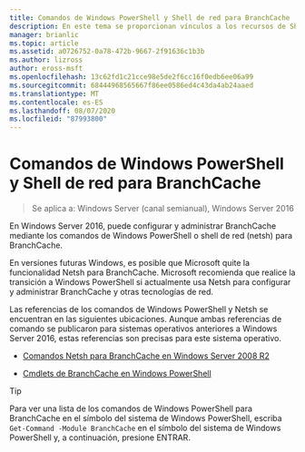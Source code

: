 ```yaml
---
title: Comandos de Windows PowerShell y Shell de red para BranchCache
description: En este tema se proporcionan vínculos a los recursos de Shell de red y de referencia de comandos de Windows PowerShell para BranchCache en Windows Server 2016
manager: brianlic
ms.topic: article
ms.assetid: a0726752-0a78-472b-9667-2f91636c1b3b
ms.author: lizross
author: eross-msft
ms.openlocfilehash: 13c62fd1c21cce98e5de2f6cc16f0edb6ee06a99
ms.sourcegitcommit: 68444968565667f86ee0586ed4c43da4ab24aaed
ms.translationtype: MT
ms.contentlocale: es-ES
ms.lasthandoff: 08/07/2020
ms.locfileid: "87993800"
---
```

# <a name="branchcache-network-shell-and-windows-powershell-commands"></a>Comandos de Windows PowerShell y Shell de red para BranchCache

>Se aplica a: Windows Server (canal semianual), Windows Server 2016

En Windows Server 2016, puede configurar y administrar BranchCache mediante los comandos de Windows PowerShell o shell de red (netsh) para BranchCache.

En versiones futuras Windows, es posible que Microsoft quite la funcionalidad Netsh para BranchCache. Microsoft recomienda que realice la transición a Windows PowerShell si actualmente usa Netsh para configurar y administrar BranchCache y otras tecnologías de red.

Las referencias de los comandos de Windows PowerShell y Netsh se encuentran en las siguientes ubicaciones. Aunque ambas referencias de comando se publicaron para sistemas operativos anteriores a Windows Server 2016, estas referencias son precisas para este sistema operativo.

-   [Comandos Netsh para BranchCache en Windows Server 2008 R2](/previous-versions/windows/it-pro/windows-server-2008-R2-and-2008/dd979561(v=ws.10))

-   [Cmdlets de BranchCache en Windows PowerShell](/powershell/module/branchcache/?view=win10-ps)

> [!TIP]
> Para ver una lista de los comandos de Windows PowerShell para BranchCache en el símbolo del sistema de Windows PowerShell, escriba `Get-Command -Module BranchCache` en el símbolo del sistema de Windows PowerShell y, a continuación, presione ENTRAR.